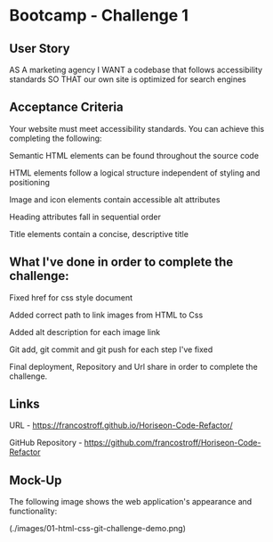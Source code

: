 # Bootcamp - Challenge 1
## User Story
AS A marketing agency
I WANT a codebase that follows accessibility standards
SO THAT our own site is optimized for search engines

## Acceptance Criteria
Your website must meet accessibility standards. You can achieve this completing the following:

Semantic HTML elements can be found throughout the source code

HTML elements follow a logical structure independent of styling and positioning

Image and icon elements contain accessible alt attributes

Heading attributes fall in sequential order

Title elements contain a concise, descriptive title

## What I've done in order to complete the challenge:

Fixed href for css style document

Added correct path to link images from HTML to Css

Added alt description for each image link

Git add, git commit and git push for each step I've fixed

Final deployment, Repository and Url share in order to complete the challenge.

## Links

URL - https://francostroff.github.io/Horiseon-Code-Refactor/

GitHub Repository - https://github.com/francostroff/Horiseon-Code-Refactor


## Mock-Up

The following image shows the web application's appearance and functionality:

(./images/01-html-css-git-challenge-demo.png)